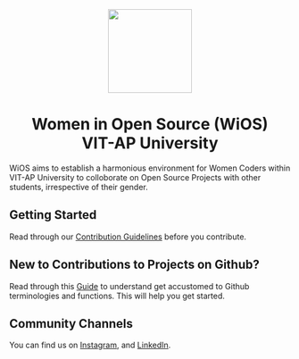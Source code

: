 <div align=center>
  <!--Title-->
    <a href="https://wiosvitap.in/">
      <img src="https://wiosc.github.io/wios-website/WiOS_logo/WiOS_White_NoBG.png" height=150>
    </a>
    <h1>Women in Open Source (WiOS)<br>
    VIT-AP University</h1>
  <!--Description-->
    <p align=left>WiOS aims to establish a harmonious environment for Women Coders within VIT-AP University to colloborate on Open Source Projects with other students, irrespective of their gender. </p>
</div>

## Getting Started
Read through our [Contribution Guidelines](CONTRIBUTION.md) before you contribute.

## New to Contributions to Projects on Github?
Read through this [Guide](https://docs.github.com/en) to understand get accustomed to Github terminologies and functions. This will help you get started.

## Community Channels
You can find us on [Instagram](https://www.instagram.com/wios_vitap/), and [LinkedIn](https://www.linkedin.com/company/wios-vitap).
